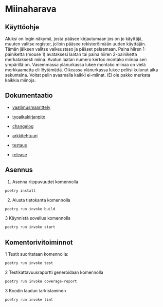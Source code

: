 # Miinaharava

## Käyttöohje

Aluksi on login näkymä, josta pääsee kirjautumaan jos on jo käyttäjä, muuten valitse register, jolloin pääsee rekisteröimään uuden käyttäjän.
Tämän jälkeen valitse vaikeustaso ja pääset pelaamaan.
Paina hiiren 1-painiketta (mouse 1) avataksesi laatan tai paina hiiren 2-painiketta merkataksesti miina. Avatun laatan numero kertoo montako miinaa sen ympärillä on.
Vasemmassa ylänurkassa lukee montako miinaa on vielä merkkaamatta eli löytämättä.
Oikeassa ylänurkassa lukee peliisi kulunut aika sekunteina.
Voitat pelin avaamalla kaikki ei-miinat. (Ei ole pakko merkata kaikkia miinoja.

## Dokumentaatio

- [vaatimusmaarittely](https://github.com/justusmarttila/ot-harjoitustyo/blob/master/minesweeper-game/dokumentaatio/vaatimusmaarittely.md)

- [tyoaikakirjanpito](https://github.com/justusmarttila/ot-harjoitustyo/blob/master/minesweeper-game/dokumentaatio/tyoaikakirjanpito.md)

- [changelog](https://github.com/justusmarttila/ot-harjoitustyo/blob/master/minesweeper-game/dokumentaatio/changelog.md)

- [arkkitehtuuri](https://github.com/justusmarttila/ot-harjoitustyo/blob/master/minesweeper-game/dokumentaatio/arkkitehtuuri.md)

- [testaus](https://github.com/justusmarttila/ot-harjoitustyo/blob/master/minesweeper-game/dokumentaatio/testaus.md)

- [release](https://github.com/justusmarttila/ot-harjoitustyo/releases/tag/viikko5)

## Asennus

1. Asenna riippuvuudet komennolla 
```bash
poetry install
```
2. Alusta tietokanta komennolla
```bash
poetry run invoke build
```
3 Käynnistä sovellus komennolla
```bash
poetry run invoke start
```
## Komentorivitoiminnot
1 Testit suoritetaan komennolla:
```bash
poetry run invoke test
```
2 Testikattavuusraportti generoidaan komennolla
```bash
poetry run invoke coverage-report
```
3 Koodin laadun tarkistaminen
```bash
poetry run invoke lint
```
